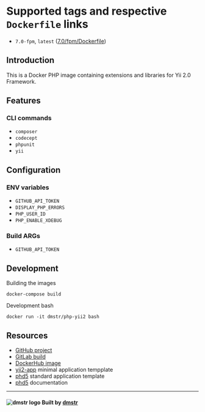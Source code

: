 Supported tags and respective `Dockerfile` links
================================================

- `7.0-fpm`, `latest` ([7.0/fpm/Dockerfile](https://github.com/dmstr/docker-php-yii2/blob/master/7.0/Dockerfile-fpm))


Introduction
------------

This is a Docker PHP image containing extensions and libraries for Yii 2.0 Framework.


Features
--------

### CLI commands

 - `composer`
 - `codecept`
 - `phpunit`
 - `yii`
 

Configuration
-------------

### ENV variables

 - `GITHUB_API_TOKEN`
 - `DISPLAY_PHP_ERRORS`
 - `PHP_USER_ID`
 - `PHP_ENABLE_XDEBUG`

### Build ARGs

 - `GITHUB_API_TOKEN`

Development
-----------

Building the images

    docker-compose build

Development bash    

    docker run -it dmstr/php-yii2 bash


Resources
---------  

- [GitHub project](https://github.com/dmstr/docker-php-yii2)
- [GitLab build](https://git.hrzg.de/dmstr/docker-php-yii2/builds)
- [DockerHub image](https://hub.docker.com/r/dmstr/php-yii2/)
- [yii2-app](https://github.com/dmstr/docker-yii2-app) minimal application tempplate
- [phd5](https://github.com/dmstr/phd5-app) standard application template
- [phd5](https://github.com/dmstr/docs-phd5) documentation

---

#### ![dmstr logo](http://t.phundament.com/dmstr-16-cropped.png) Built by [dmstr](http://diemeisterei.de)
